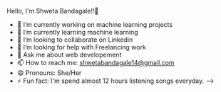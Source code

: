 Hello, I'm Shweta Bandagale!!👋

- 🔭 I’m currently working on machine learning projects
- 🌱 I’m currently learning machine learning
- 👯 I’m looking to collaborate on Linkedin
- 🤔 I’m looking for help with Freelancing work
- 💬 Ask me about web developement
- 📫 How to reach me: shwetabandagale14@gmail.com
- 😄 Pronouns: She/Her
- ⚡ Fun fact: I'm spend almost 12 hours listening songs everyday.
-->
